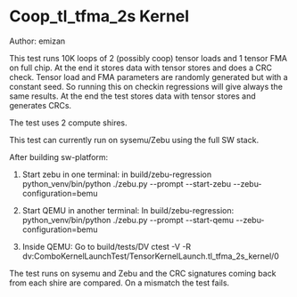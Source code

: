 
Coop_tl_tfma_2s Kernel
======================

Author: emizan

This test runs 10K loops of 2 (possibly coop) tensor loads and 1 tensor FMA on full chip.
At the end it stores data with tensor stores and does a CRC check.
Tensor load and FMA parameters are randomly generated but with a constant seed.
So running this on checkin regressions will give always the same results.
At the end the test stores data with tensor stores and generates CRCs.

The test uses 2 compute shires.

This test can currently run on sysemu/Zebu using the full SW stack.

After building sw-platform:
1. Start zebu in one terminal: in build/zebu-regression 
python_venv/bin/python ./zebu.py --prompt --start-zebu --zebu-configuration=bemu

2. Start QEMU in another terminal: In build/zebu-regression:
python_venv/bin/python ./zebu.py --prompt --start-qemu --zebu-configuration=bemu

3. Inside QEMU:
Go to build/tests/DV
ctest -V -R dv:ComboKernelLaunchTest/TensorKernelLaunch.tl_tfma_2s_kernel/0

The test runs on sysemu and Zebu and the CRC signatures coming back from each shire
are compared. On a mismatch the test fails.
